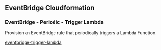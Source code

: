 ## EventBridge Cloudformation

### EventBridge - Periodic - Trigger Lambda

Provision an EventBridge rule that periodically triggers a Lambda Function.

[eventbridge-trigger-lambda](eventbridge-trigger-lambda.yaml)
